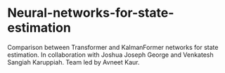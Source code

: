 # Neural-networks-for-state-estimation
Comparison between Transformer and KalmanFormer networks for state estimation. In collaboration with Joshua Joseph George and Venkatesh Sangiah Karuppiah. Team led by Avneet Kaur.
